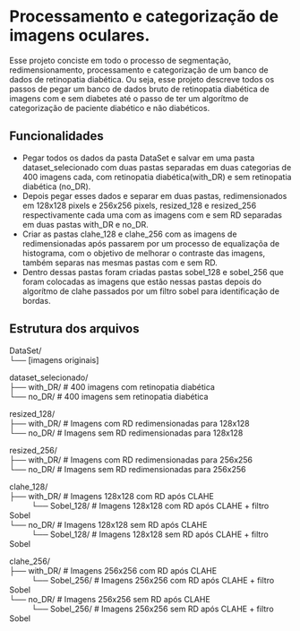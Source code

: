 # Processamento e categorização de imagens oculares.
Esse projeto conciste em todo o processo de segmentação, redimensionamento, processamento e 
categorização de um banco de dados de retinopatia diabética. Ou seja, esse projeto descreve 
todos os passos de pegar um banco de dados bruto de retinopatia diabética de imagens com e 
sem diabetes até o passo de ter um algorítmo de categorização de paciente diabético e não 
diabéticos.

## Funcionalidades

- Pegar todos os dados da pasta DataSet e salvar em uma pasta dataset_selecionado com duas pastas separadas em duas categorias de 400 imagens cada, com retinopatia diabética(with_DR) e sem retinopatia diabética (no_DR).
- Depois pegar esses dados e separar em duas pastas, redimensionados em 128x128 pixels e 256x256 pixels, resized_128 e resized_256 respectivamente cada uma com as imagens com e sem RD separadas em duas pastas with_DR e no_DR.
- Criar as pastas clahe_128 e clahe_256 com as imagens de redimensionadas após passarem por um processo de equalizaçõa de histograma, com o objetivo de melhorar o contraste das imagens, também separas nas mesmas pastas com e sem RD.
- Dentro dessas pastas foram criadas pastas sobel_128 e sobel_256 que foram colocadas as imagens que estão nessas pastas depois do algorítmo de clahe passados por um filtro sobel para identificação de bordas.


## Estrutura dos arquivos

DataSet/  
└── [imagens originais]

dataset_selecionado/  
├── with_DR/ # 400 imagens com retinopatia diabética  
└── no_DR/ # 400 imagens sem retinopatia diabética  

resized_128/  
├── with_DR/ # Imagens com RD redimensionadas para 128x128  
└── no_DR/ # Imagens sem RD redimensionadas para 128x128  

resized_256/  
├── with_DR/ # Imagens com RD redimensionadas para 256x256  
└── no_DR/ # Imagens sem RD redimensionadas para 256x256  
    
clahe_128/  
├── with_DR/ # Imagens 128x128 com RD após CLAHE  
&nbsp;&nbsp;&nbsp;&nbsp;&nbsp;&nbsp;&nbsp;&nbsp;&nbsp;&nbsp;└── Sobel_128/ # Imagens 128x128 com RD após CLAHE + filtro Sobel  
└── no_DR/ # Imagens 128x128 sem RD após CLAHE  
&nbsp;&nbsp;&nbsp;&nbsp;&nbsp;&nbsp;&nbsp;&nbsp;&nbsp;&nbsp;└── Sobel_128/ # Imagens 128x128 sem RD após CLAHE + filtro Sobel  

clahe_256/  
├── with_DR/ # Imagens 256x256 com RD após CLAHE  
&nbsp;&nbsp;&nbsp;&nbsp;&nbsp;&nbsp;&nbsp;&nbsp;&nbsp;&nbsp;└── Sobel_256/ # Imagens 256x256 com RD após CLAHE + filtro Sobel  
└── no_DR/ # Imagens 256x256 sem RD após CLAHE  
&nbsp;&nbsp;&nbsp;&nbsp;&nbsp;&nbsp;&nbsp;&nbsp;&nbsp;&nbsp;└── Sobel_256/ # Imagens 256x256 sem RD após CLAHE + filtro Sobel  


